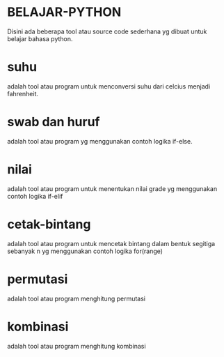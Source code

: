 # BELAJAR-PYTHON
Disini ada beberapa tool atau source code sederhana yg dibuat untuk belajar bahasa python.

# suhu
adalah tool atau program untuk menconversi suhu dari celcius menjadi fahrenheit.

# swab dan huruf
adalah tool atau program yg menggunakan contoh logika if-else.

# nilai
adalah tool atau program untuk menentukan nilai grade yg menggunakan contoh logika if-elif

# cetak-bintang
adalah tool atau program untuk mencetak bintang dalam bentuk segitiga sebanyak n yg menggunakan contoh logika for(range)

# permutasi
adalah tool atau program menghitung permutasi

# kombinasi
adalah tool atau program menghitung kombinasi
